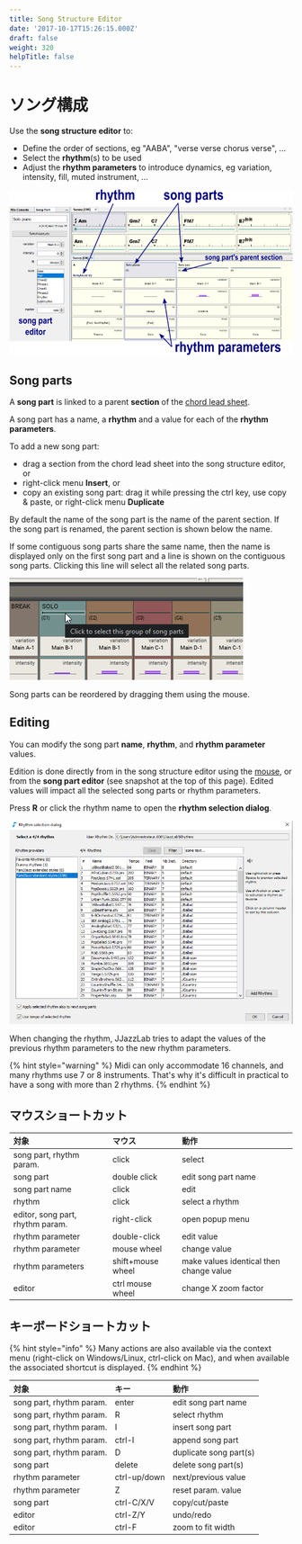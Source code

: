 ```yaml
---
title: Song Structure Editor
date: '2017-10-17T15:26:15.000Z'
draft: false
weight: 320
helpTitle: false
---
```


# ソング構成

Use the **song structure editor** to:

* Define the order of sections, eg "AABA", "verse verse chorus verse", ...
* Select the **rhythm**\(s\) to be used 
* Adjust the **rhythm parameters** to introduce dynamics, eg variation, intensity, fill, muted instrument, ...

![](../../.gitbook/assets/songstructureeditor.png)

## Song parts

A **song part** is linked to a parent **section** of the [chord lead sheet](chord-lead-sheet.md).

A song part has a name, a **rhythm** and a value for each of the **rhythm parameters**.

To add a new song part:

* drag a section from the chord lead sheet into the song structure editor, or
* right-click menu **Insert**, or 
* copy an existing song part: drag it while pressing the ctrl key, use copy & paste, or right-click menu **Duplicate**

By default the name of the song part is the name of the parent section. If the song part is renamed, the parent section is shown below the name.

If some contiguous song parts share the same name, then the name is displayed only on the first song part and a line is shown on the contiguous song parts. Clicking this line will select all the related song parts.

![](../../.gitbook/assets/songparts-samename.png)

Song parts can be reordered by dragging them using the mouse.

## Editing

You can modify the song part **name**, **rhythm**, and **rhythm parameter** values.

Edition is done directly from in the song structure editor using the [mouse](song-structure.md#mouse-shortcuts), or from the **song part editor** \(see snapshot at the top of this page\). Edited values will impact all the selected song parts or rhythm parameters.

Press **R** or click the rhythm name to open the **rhythm selection dialog**.

![](../../.gitbook/assets/rhythm-selection-dialog.png)

When changing the rhythm, JJazzLab tries to adapt the values of the previous rhythm parameters to the new rhythm parameters.

{% hint style="warning" %}
Midi can only accommodate 16 channels, and many rhythms use 7 or 8 instruments. That's why it's difficult in practical to have a song with more than 2 rhythms.
{% endhint %}

## マウスショートカット

| 対象 | マウス | 動作 |
| :--- | :--- | :--- |
| song part, rhythm param. | click | select |
| song part | double click | edit song part name |
| song part name | click | edit  |
| rhythm | click | select a rhythm |
| editor, song part, rhythm param. | right-click | open popup menu |
| rhythm parameter | double-click | edit value |
| rhythm parameter | mouse wheel | change value |
| rhythm parameters | shift+mouse wheel | make values identical then change value |
| editor | ctrl mouse wheel | change X zoom factor |

## キーボードショートカット

{% hint style="info" %}
Many actions are also available via the context menu \(right-click on Windows/Linux, ctrl-click on Mac\), and when available the associated shortcut is displayed.
{% endhint %}

| 対象 | キー | 動作 |
| :--- | :--- | :--- |
| song part, rhythm param. | enter | edit song part name |
| song part, rhythm param. | R | select rhythm |
| song part, rhythm param. | I | insert song part |
| song part, rhythm param. | ctrl-I | append song part |
| song part, rhythm param. | D | duplicate song part\(s\) |
| song part | delete | delete song part\(s\) |
| rhythm parameter | ctrl-up/down | next/previous value |
| rhythm parameter | Z | reset param. value |
| song part | ctrl-C/X/V | copy/cut/paste |
| editor | ctrl-Z/Y | undo/redo |
| editor | ctrl-F | zoom to fit width |

